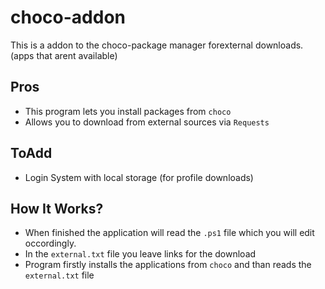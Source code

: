 # choco-addon
This is a addon to the choco-package manager forexternal downloads.(apps that arent available)

## Pros
- This program lets you install packages from `choco` 
- Allows you to download from external sources via `Requests`


## ToAdd
- Login System with local storage (for profile downloads)


##  How It Works?
- When finished the application will read the `.ps1` file which you will edit occordingly.
- In the `external.txt` file you leave links for the download 
- Program firstly installs the applications from `choco` and than reads the `external.txt` file
